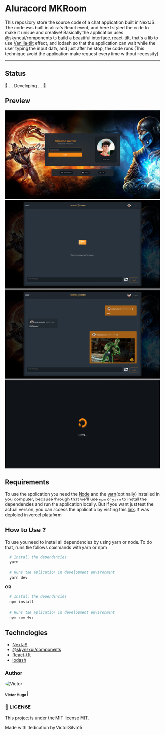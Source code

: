 # Aluracord MKRoom

This repository store the source code of a chat application built in NextJS. The code was built in alura's React event, and here I styled the code to make it unique and creative! Basically the application uses @skyneui/components to build a beautiful interface, react-tilt, that's a lib to use [Vanilla-tilt](https://micku7zu.github.io/vanilla-tilt.js/) effect, and lodash so that the application can wait while the user typing the input data, and just after he stop, the code runs (This technique avoid the application make request every time without necessity)

---

## Status

🚧 ... Developing ... 🚧

## Preview

<img src="./.github/loginPage.png" alt="Login Page"/>

<br/>

<img src="./.github/chatWithoutMessages.png" alt="Chat Without Messages"/>

<br/>

<img src="./.github/chatWithMessages.png" alt="Chat With Messages"/>

<br/>

<img src="./.github/loadingPage.png" alt="Loading Page"/>

## Requirements

To use the application you need the [Node](https://nodejs.org/en/download/) and the [yarn](https://yarnpkg.com/)(optinally) installed in you computer, because through that we'll use `npm` or `yarn` to install the dependencies and run the application locally. But if you want just test the actual version, you can access the applicatio by visiting this [link](https://aluracord-mk-room.vercel.app). It was deploied in vercel plataform

## How to Use ?

To use you need to install all dependencies by using yarn or node. To do that, runs the follows commands with yarn or npm

```bash
  # Install the dependencies
  yarn

  # Runs the aplication in development environment
  yarn dev
```

**OR**

```bash
  # Install the dependencies
  npm install

  # Runs the aplication in development environment
  npm run dev
```

## Technologies

- [NextJS](https://nextjs.org/)
- [@skynexui/components](https://skynexui.dev/)
- [React-tilt](https://www.npmjs.com/package/react-tilt)
- [lodash](https://lodash.com/docs/4.17.15#debounce)

### Author

<div>
<img  style="border-radius: 50%"  src="https://avatars.githubusercontent.com/u/70340221?v=4"  width="100px;"  alt="Victor"/>

<sub><b>Victor Hugo</b></sub>🚀

</div>

### 📝 LICENSE

This project is under the MIT license [MIT](./LICENSE).

Made with dedication by VictorSilva15
